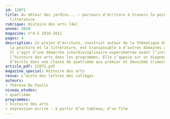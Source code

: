 ```yaml
---
id: 12071
title: Au détour des jardins... – parcours d’écriture à travers la peinture et la
  littérature 
rubrique: Histoire des arts [4e] 
annee: 2010
magazine: n°4-5 2010-2011
pages: 4
description: Ce projet d’écriture, construit autour de la thématique des jardins dans
  la peinture et la littérature, est transposable à d’autres domaines artistiques.
  Il s’agit d’une démarche interdisciplinaire expérimentée avant l’introduction de
  l’histoire des arts dans les programmes. Elle s’appuie sur un diagnostic de la production
  d’écrits dans une classe de quatrième aux premier et deuxième trimestres...
article_pdf: 12071.pdf
magazine_special: Histoire des arts
revue: L’école des lettres des collèges
auteurs:
- Thérèse De Paulis
niveau_etudes:
- quatrième
programmes:
- histoire des arts
- expression écrite - à partir d’un tableau, d’un film
---
```

